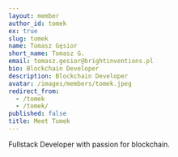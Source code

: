 ```yaml
---
layout: member
author_id: tomek
ex: true
slug: tomek
name: Tomasz Gęsior
short_name: Tomasz G.
email: tomasz.gesior@brightinventions.pl
bio: Blockchain Developer
description: Blockchain Developer
avatar: /images/members/tomek.jpeg
redirect_from:
  - /tomek
  - /tomek/
published: false
title: Meet Tomek
---
```

Fullstack Developer with passion for blockchain.